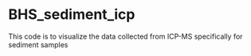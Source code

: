 # BHS_sediment_icp
This code is to visualize the data collected from ICP-MS specifically for sediment samples
